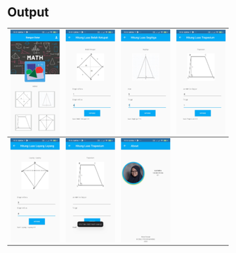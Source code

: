 # Output

| ![enter image description here](https://raw.githubusercontent.com/ira28/Bagun_Datar/master/1.jpg) | ![enter image description here](https://raw.githubusercontent.com/ira28/Bagun_Datar/master/2.jpg) | ![enter image description here](https://raw.githubusercontent.com/ira28/Bagun_Datar/master/3.jpg) | ![enter image description here](https://raw.githubusercontent.com/ira28/Bagun_Datar/master/4.jpg) |
|--|--|--|--|
|  ![enter image description here](https://raw.githubusercontent.com/ira28/Bagun_Datar/master/5.jpg)|  ![enter image description here](https://raw.githubusercontent.com/ira28/Bagun_Datar/master/6.jpg)| ![enter image description here](https://raw.githubusercontent.com/ira28/Bagun_Datar/master/7.jpg) |  |
